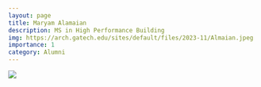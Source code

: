 ```yaml
---
layout: page
title: Maryam Alamaian
description: MS in High Performance Building
img: https://arch.gatech.edu/sites/default/files/2023-11/Almaian.jpeg
importance: 1
category: Alumni
---
```


<div class="profile"> 
<img src="https://arch.gatech.edu/sites/default/files/2023-11/Almaian.jpeg" class="img-fluid z-depth-1 rounded"/>
</div>
